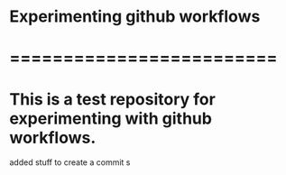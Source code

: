 # Experimenting github workflows
# =========================

# This is a test repository for experimenting with github workflows.

added stuff to create a commit s
